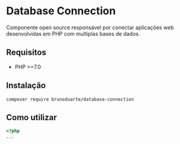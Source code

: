 # Database Connection

Componente open source responsável por conectar aplicações web desenvolvidas em PHP com multiplas bases de dados.

## Requisitos
- PHP >=7.0

## Instalação
```shell
composer require brunoduarte/database-connection
```

## Como utilizar
```php
<?php
...
```